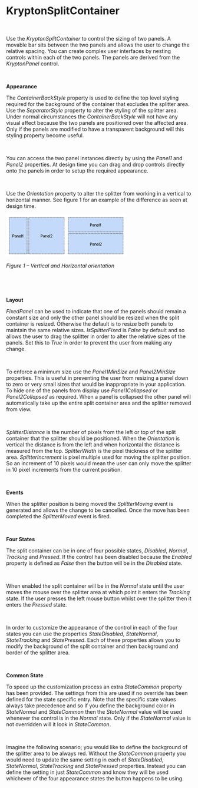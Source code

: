 # KryptonSplitContainer

 

Use the *KryptonSplitContainer* to control the sizing of two panels. A movable
bar sits between the two panels and allows the user to change the relative
spacing. You can create complex user interfaces by nesting controls within each
of the two panels. The panels are derived from the *KryptonPanel* control.

 

**Appearance** 

The *ContainerBackStyle* property is used to define the top level styling
required for the background of the container that excludes the splitter area.
Use the *SeparatorStyle* property to alter the styling of the splitter area.
Under normal circumstances the *ContainerBackStyle* will not have any visual
affect because the two panels are positioned over the affected area. Only if the
panels are modified to have a transparent background will this styling property
become useful.

 

You can access the two panel instances directly by using the *Panel1* and
*Panel2* properties. At design time you can drag and drop controls directly onto
the panels in order to setup the required appearance.

 

Use the *Orientation* property to alter the splitter from working in a vertical
to horizontal manner. See figure 1 for an example of the difference as seen at
design time.

![ ](Images/KryptonSplitContainer.bmp)

*Figure 1 – Vertical and Horizontal orientation*

 

 

**Layout** 

*FixedPanel* can be used to indicate that one of the panels should remain a
constant size and only the other panel should be resized when the split
container is resized. Otherwise the default is to resize both panels to maintain
the same relative sizes. *IsSplitterFixed* is *False* by default and so allows
the user to drag the splitter in order to alter the relative sizes of the
panels. Set this to *True* in order to prevent the user from making any change.

 

To enforce a minimum size use the *Panel1MinSize* and *Panel2MinSize*
properties. This is useful in preventing the user from resizing a panel down to
zero or very small sizes that would be inappropriate in your application. To
hide one of the panels from display use *Panel1Collapsed* or *Panel2Collapsed*
as required. When a panel is collapsed the other panel will automatically take
up the entire split container area and the splitter removed from view.

 

*SplitterDistance* is the number of pixels from the left or top of the split
container that the splitter should be positioned. When the *Orientation* is
vertical the distance is from the left and when horizontal the distance is
measured from the top. *SplitterWidth* is the pixel thickness of the splitter
area. *SplitterIncrement* is pixel multiple used for moving the splitter
position. So an increment of 10 pixels would mean the user can only move the
splitter in 10 pixel increments from the current position.

 

**Events** 

When the splitter position is being moved the *SplitterMoving* event is
generated and allows the change to be cancelled. Once the move has been
completed the *SplitterMoved* event is fired.

 

**Four States** 

The split container can be in one of four possible states, *Disabled*, *Normal*,
*Tracking* and *Pressed*. If the control has been disabled because the *Enabled*
property is defined as *False* then the button will be in the *Disabled* state.

 

When enabled the split container will be in the *Normal* state until the user
moves the mouse over the splitter area at which point it enters the *Tracking*
state. If the user presses the left mouse button whilst over the splitter then
it enters the *Pressed* state.

 

In order to customize the appearance of the control in each of the four states
you can use the properties *StateDisabled*, *StateNormal*, *StateTracking* and
*StatePressed*. Each of these properties allows you to modify the background of
the split container and then background and border of the splitter area.

 

**Common State** 

To speed up the customization process an extra *StateCommon* property has been
provided. The settings from this are used if no override has been defined for
the state specific entry. Note that the specific state values always take
precedence and so if you define the background color in *StateNormal* and
*StateCommon* then the *StateNormal* value will be used whenever the control is
in the *Normal* state. Only if the *StateNormal* value is not overridden will it
look in *StateCommon*.

 

Imagine the following scenario; you would like to define the background of the
splitter area to be always red. Without the *StateCommon* property you would
need to update the same setting in each of *StateDisabled*, *StateNormal*,
*StateTracking* and *StatePressed* properties. Instead you can define the
setting in just *StateCommon* and know they will be used whichever of the four
appearance states the button happens to be using.
